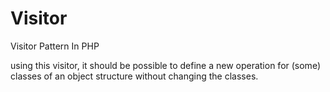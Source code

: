 # Visitor
Visitor Pattern In PHP

using this visitor, it should be possible to define a new operation for (some) classes of an object structure without changing the classes.
